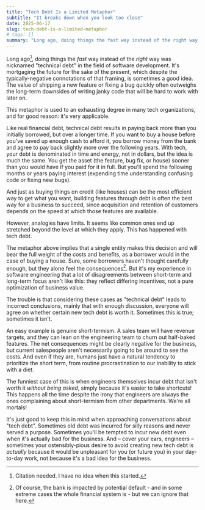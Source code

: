 ```yaml
---
title: "Tech Debt Is a Limited Metaphor"
subtitle: "It breaks down when you look too close"
date: 2025-06-17
slug: tech-debt-is-a-limited-metaphor
# tags: []
summary: "Long ago, doing things the fast way instead of the right way was nicknamed “technical debt” in the field of software development. However, analogies have limits."
---
```


Long ago[^citation-needed], doing things the *fast* way instead of the *right* way was nicknamed "technical debt" in the field of software development.
It's mortgaging the future for the sake of the present, which despite the typically-negative connotations of that framing, is sometimes a good idea.
The value of shipping a new feature or fixing a bug quickly often outweighs the long-term downsides of writing janky code that will be hard to work with later on.

This metaphor is used to an exhausting degree in many tech organizations, and for good reason:
it's very applicable.

Like real financial debt, technical debt results in paying back more than you initially borrowed, but over a longer time.
If you want to buy a house before you've saved up enough cash to afford it, you borrow money from the bank and agree to pay back slightly more over the following years.
With tech, your debt is denominated in time and energy, not in dollars, but the idea is much the same.
You get the asset (the feature, bug fix, or house) sooner than you would have if you paid for it in full.
But you'll spend the following months or years paying interest (expending time understanding confusing code or fixing new bugs).

And just as buying things on credit (like houses) can be the most efficient way to get what you want, building features through debt is often the best way for a business to succeed, since acquisition and retention of customers depends on the speed at which those features are available.

However, analogies have limits.
It seems like common ones end up stretched beyond the level at which they apply.
This has happened with tech debt.

The metaphor above implies that a single entity makes this decision and will bear the full weight of the costs and benefits, as a borrower would in the case of buying a house.
Sure, some borrowers haven't thought carefully enough, but they alone feel the consequences[^consequences].
But it's my experience in software engineering that a lot of disagreements between short-term and long-term focus aren't like this:
they reflect differing incentives, not a pure optimization of business value.

The trouble is that considering these cases as "technical debt" leads to incorrect conclusions, mainly that with enough discussion, everyone will agree on whether certain new tech debt is worth it.
Sometimes this is true; sometimes it isn't.

An easy example is genuine short-termism.
A sales team will have revenue targets, and they can lean on the engineering team to churn out half-baked features.
The net consequences might be clearly negative for the business, but current salespeople aren't necessarily going to be around to see the costs.
And even if they are, humans just have a natural tendency to prioritize the short term, from routine procrastination to our inability to stick with a diet.

The funniest case of this is when engineers themselves incur debt that isn't worth it *without being asked*, simply because it's easier to take shortcuts!
This happens all the time despite the irony that engineers are always the ones complaining about short-termism from other departments.
We're all mortals!

It's just good to keep this in mind when approaching conversations about "tech debt".
Sometimes old debt was incurred for silly reasons and never served a purpose.
Sometimes you'll be tempted to incur new debt even when it's actually bad for the business.
And – cover your ears, engineers – sometimes your ostensibly-pious desire to avoid creating new tech debt is *actually* because it would be unpleasant for you (or future you) in your day-to-day work, not because it's a bad idea for the business.

[^citation-needed]: Citation needed. I have no idea when this started.
[^consequences]: Of course, the bank is impacted by potential default - and in some extreme cases the whole financial system is - but we can ignore that here.